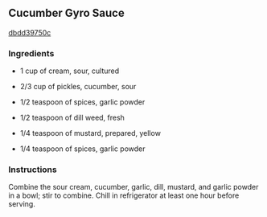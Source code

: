 ## Cucumber Gyro Sauce

[dbdd39750c](http://allrecipes.com/recipe/cucumber-gyro-sauce/)

### Ingredients

 - 1 cup of cream, sour, cultured

 - 2/3 cup of pickles, cucumber, sour

 - 1/2 teaspoon of spices, garlic powder

 - 1/2 teaspoon of dill weed, fresh

 - 1/4 teaspoon of mustard, prepared, yellow

 - 1/4 teaspoon of spices, garlic powder

### Instructions

Combine the sour cream, cucumber, garlic, dill, mustard, and garlic powder in a bowl; stir to combine. Chill in refrigerator at least one hour before serving.